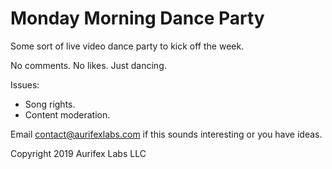 Monday Morning Dance Party
==========================

Some sort of live video dance party to kick off the week.

No comments. No likes. Just dancing.

Issues:

- Song rights.
- Content moderation.

Email contact@aurifexlabs.com if this sounds interesting or you have ideas.

Copyright 2019 Aurifex Labs LLC